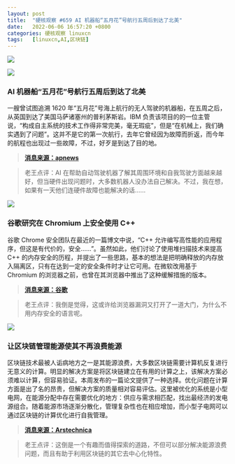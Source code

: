 ```yaml
---
layout: post
title:	"硬核观察 #659 AI 机器船“五月花”号航行五周后到达了北美"
date:	2022-06-06 16:57:20 +0800 
categories:	硬核观察 linuxcn 
tags:	[linuxcn,AI,区块链]
---
```



![](/Asserts/Images//attachment/album/202206/06/165632rz88xcds3p8xc88b.jpg)


![](/Asserts/Images//attachment/album/202206/06/165651ma59sww9ta59w7gt.jpg)


### AI 机器船“五月花”号航行五周后到达了北美


一艘曾试图追溯 1620 年“五月花”号海上航行的无人驾驶的机器船，在五周之后，从英国到达了美国马萨诸塞州的普利茅斯岩。IBM 负责该项目的的一位主管说，“构成自主系统的技术工作得非常完美，毫无瑕疵”，但是“在机械上，我们确实遇到了问题”。这并不是它的第一次航行，去年它曾经因为故障而折返，而今年的航程也出现过一些故障，不过，好歹是到达了目的地。



> 
> **[消息来源：apnews](https://apnews.com/article/technology-north-america-atlantic-ocean-robotics-36357894ef5b4a346346a2d53a6f4cf3)**
> 
> 
> 



> 
> 老王点评：AI 在帮助自动驾驶机器了解其周围环境和自我驾驶方面越来越好，但当硬件出现问题时，大多数机器人没办法自己解决。不过，我在想，如果有一天他们连硬件故障也能解决的话……
> 
> 
> 


![](/Asserts/Images//attachment/album/202206/06/165703bibkqafilttnn5b8.jpg)


### 谷歌研究在 Chromium 上安全使用 C++


谷歌 Chrome 安全团队在最近的一篇博文中说，“C++ 允许编写高性能的应用程序，但这是有代价的，安全……”。虽然如此，他们讨论了使用堆扫描技术来提高 C++ 的内存安全的历程，并提出了一些思路，基本的想法是把明确释放的内存放入隔离区，只有在达到一定的安全条件时才让它可用。在微软改用基于 Chromium 的浏览器之前，也曾在其浏览器中推出了这种缓解措施的版本。



> 
> **[消息来源：谷歌](https://security.googleblog.com/2022/05/retrofitting-temporal-memory-safety-on-c.html)**
> 
> 
> 



> 
> 老王点评：我倒是觉得，这或许给浏览器漏洞又打开了一道大门，为什么不用内存安全的语言呢。
> 
> 
> 


![](/Asserts/Images//attachment/album/202206/06/165712wgg6xkjmgsk6xm7z.jpg)


### 让区块链管理能源使其不再浪费能源


区块链技术最被人诟病地方之一是其能源浪费，大多数区块链需要计算机反复进行无意义的计算。明显的解决方案是将区块链建立在有用的计算之上，该解决方案必须难以计算，但容易验证。本周发布的一篇论文提供了一种选择。优化问题在计算方面是出了名的昂贵，但解决方案的质量相对容易评估。这里被优化的系统是小型电网，在能源分配中存在需要优化的地方：供应与需求相匹配，找出最经济的发电源组合。随着能源市场逐渐分散化，管理复杂性也在相应增加，而小型子电网可以通过区块链的计算优化进行自我管理。



> 
> **[消息来源：Arstechnica](https://arstechnica.com/science/2022/06/making-blockchain-stop-wasting-energy-by-getting-it-to-manage-energy/)**
> 
> 
> 



> 
> 老王点评：这倒是一个有趣而值得探索的道路，不但可以部分解决能源浪费问题，而且有助于利用区块链的其它去中心化特性。
> 
> 
>
